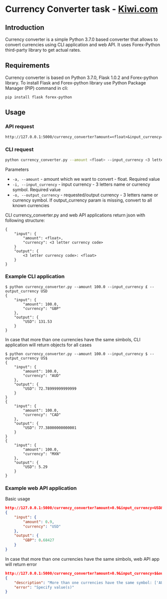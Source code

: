 # Currency Converter task - [Kiwi.com](https://www.kiwi.com/us/) 

## Introduction 

Currency converter is a simple Python 3.7.0 based converter that allows to convert currencies using CLI application and web API. It uses Forex-Python third-party library to get actual rates.

## Requirements

Currency converter is based on Python 3.7.0, Flask 1.0.2 and Forex-python library. 
To install Flask and Forex-python library use Python Package Manager (PIP) command in cli:
```
pip install flask forex-python
```

## Usage
### API request
```rest
http://127.0.0.1:5000/currency_converter?amount=<float>&input_currency=<3 letter currency code or symbol>&output_currency=<3 letter currency code or symbol>
```

### CLI request
```bash
python currency_converter.py --amount <float> --input_currency <3 letter currency code or symbol> --output_currency <3 letter currency code or symbol>
```
Parameters
- `-a, --amount` - amount which we want to convert - float. Required value
- `-i, --input_currency` - input currency - 3 letters name or currency symbol. Required value
- `-o, --output_currency` - requested/output currency - 3 letters name or currency symbol. If output_currency param is missing, convert to all known currencies

CLI currency_converter.py and web API applications return json with following structure:

```
{
    "input": { 
        "amount": <float>,
        "currency": <3 letter currency code>
    }
    "output": {
        <3 letter currency code>: <float>
    }
}
```

### Example CLI application
```
$ python currency_converter.py --amount 100.0 --input_currency £ --output_currency USD
{
    "input": {
        "amount": 100.0,
        "currency": "GBP"
    },
    "output": {
        "USD": 131.53
    }
}

```
In case that more than one currencies have the same simbols, CLI application will return objects for all cases
```json5
$ python currency_converter.py --amount 100.0 --input_currency $ --output_currency US$
{
    "input": {
        "amount": 100.0,
        "currency": "AUD"
    },
    "output": {
        "USD": 72.78999999999999
    }
}
{
    "input": {
        "amount": 100.0,
        "currency": "CAD"
    },
    "output": {
        "USD": 77.38000000000001
    }
}
{
    "input": {
        "amount": 100.0,
        "currency": "MXN"
    },
    "output": {
        "USD": 5.29
    }
}

```


### Example web API application
Basic usage
```json
http://127.0.0.1:5000/currency_converter?amount=0.9&input_currency=USD&output_currency=£
{
    "input": {
        "amount": 0.9,
        "currency": "USD"
    },
    "output": {
        "GBP": 0.68427
    }
}
```

In case that more than one currencies have the same simbols, web API app will return error
```json
http://127.0.0.1:5000/currency_converter?amount=0.9&input_currency=$&output_currency=£
{
    "description": "More than one currencies have the same symbol: ['AUD', 'CAD', 'MXN']",
    "error": "Specify value(s)"
}
```
